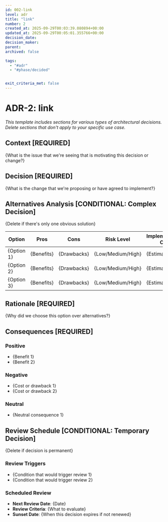 ```yaml
---
id: 002-link
level: adr
title: "link"
number: 2
created_at: 2025-09-29T00:03:39.080894+00:00
updated_at: 2025-09-29T00:05:01.355766+00:00
decision_date: 
decision_maker: 
parent: 
archived: false

tags:
  - "#adr"
  - "#phase/decided"


exit_criteria_met: false
---
```


# ADR-2: link

*This template includes sections for various types of architectural decisions. Delete sections that don't apply to your specific use case.*

## Context **[REQUIRED]**

{What is the issue that we're seeing that is motivating this decision or change?}

## Decision **[REQUIRED]**

{What is the change that we're proposing or have agreed to implement?}

## Alternatives Analysis **[CONDITIONAL: Complex Decision]**

{Delete if there's only one obvious solution}

| Option | Pros | Cons | Risk Level | Implementation Cost |
|--------|------|------|------------|-------------------|
| {Option 1} | {Benefits} | {Drawbacks} | {Low/Medium/High} | {Estimate} |
| {Option 2} | {Benefits} | {Drawbacks} | {Low/Medium/High} | {Estimate} |
| {Option 3} | {Benefits} | {Drawbacks} | {Low/Medium/High} | {Estimate} |

## Rationale **[REQUIRED]**

{Why did we choose this option over alternatives?}

## Consequences **[REQUIRED]**

### Positive
- {Benefit 1}
- {Benefit 2}

### Negative
- {Cost or drawback 1}
- {Cost or drawback 2}

### Neutral
- {Neutral consequence 1}

## Review Schedule **[CONDITIONAL: Temporary Decision]**

{Delete if decision is permanent}

### Review Triggers
- {Condition that would trigger review 1}
- {Condition that would trigger review 2}

### Scheduled Review
- **Next Review Date**: {Date}
- **Review Criteria**: {What to evaluate}
- **Sunset Date**: {When this decision expires if not renewed}